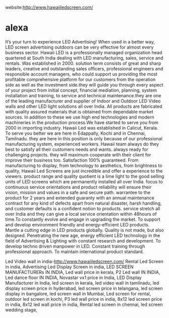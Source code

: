 website:http://www.hawaiiledscreen.com/
# alexa
It’s your turn to experience LED Advertising! When used in a better way, LED screen advertising outdoors can be very effective for almost every business sector.
Hawaii LED is a professionally managed organization head quartered at South India dealing with LED manufacturing, sales, service and rentals. Was established in 2000.  solution term consists of great and sharp leaders, creative and outstanding sales officers, professional engineers and responsible account managers, who could support us providing the most profitable comprehensive platform for our customers from the operation side as well as the investment side.they will guide you through every aspect of your project from initial concept, financial mediation, planning, system installation and training, to service and technical maintenance.they are one of the leading manufacturer and supplier of Indoor and Outdoor LED Video walls and other LED light solutions all over India.
All  products are fabricated with quality assured materials that is obtained from dependable market sources. In addition to these we use high end technologies and modern machineries in the production process.We have started to serve you from 2000 in importing industry. Hawaii Led was established in Calicut, Kerala. To serve you better we are here in Edappally, Kochi and in Chennai, Tamilnadu. they are here in this position is only because of our professional manufacturing system, experienced workers.
Hawaii team always do they best to satisfy all their customers needs and wants.  always ready for challenging projects. they will maximum cooperate with their client for improve their business too. Satisfaction 100% guaranteed. From manufacturing to display, from technology to aesthetics, from brightness to quality, Hawaii Led Screens are just incredible and offer a experience to the viewers.
 product range and quality quotient is a lime light to the good selling units of LED screens which are permanently installed all over India.
focus to continuous service orientations and product reliability will ensure their vision, mission and values in a safe and secure path.
 warrantee to the product for 2 years and extended guaranty with an annual maintenance contract for any kind of defects apart from natural disaster, harsh handling, and customer defaults is a confident notion to  products.
 service stretch all over India and they can give a local service orientation within 48hours of time.To constantly evolve and engage in upgrading the market. To support and develop environment friendly and energy-efficient LED products. Mantle a cutting edge in LED products globally. Quality is not made, but also designed.
Penetrating the new age, energy efficient LED technology in the field of Advertising & Lighting with constant research and development. To develop techno driven manpower in LED. Constant training through professional approach. To maintain international product standard.

Led Video wall in india-http://www.hawaiiledscreen.com/
Rental Led Screen in india,
Advertising Led Display Screen in india,
LED SCREEN MANUFACTURERs IN INDIA,
Led wall price in kerala,
P2 Led wall IN INDIA,
Led dance floor IN INDIA,
Novastar vx1 price in India,
LED Display Manufacturer in India,
led screen in kerala,
led video wall in tamilnadu,
led display screen price in hyderabad,
led screen price in telangana,
led screen display in bangalore,
led screen wall in Mumbai,
Led screen for rental,
outdoor led screen in kochi,
P3 led wall price in india,
8x12 led screen price in india,
8x12 led wall price in india,
Rental led screen in chennai,
led screen wedding stage,


